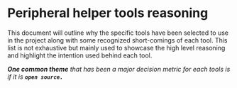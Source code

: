 # Peripheral helper tools reasoning

This document will outline why the specific tools have been selected to use in the project along with some recognized short-comings of each tool.
This list is not exhaustive but mainly used to showcase the high level reasoning and highlight the intention used behind each tool.

*__One common theme__ that has been a major decision metric for each tools is if it is __`open source.`__*
